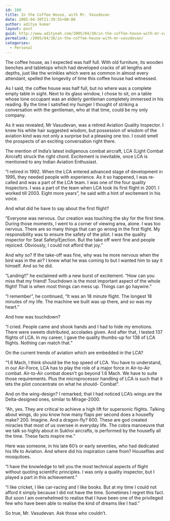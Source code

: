 ```yaml
---
id: 180
title: In the Coffee House, with Mr. Vasudevan
date: 2005-04-30T21:39:55+00:00
author: aditya kumar
layout: post
guid: http://www.adityeah.com/2005/04/30/in-the-coffee-house-with-mr-vasudevan/
permalink: /2005/04/30/in-the-coffee-house-with-mr-vasudevan/
categories:
  - Personal
---
```

The coffee house, as I expected was half full. With old furniture, its wooden benches and tabletops which had developed cracks of all lengths and depths, just like the wrinkles which were as common in almost every attendant, spelled the longevity of time this coffee house had witnessed.  
  
As I said, the coffee house was half full, but no where was a complete empty table in sight. Next to its glass window, I chose to sit, on a table whose lone occupant was an elderly gentleman completely immersed in his reading. By the time I satisfied my hunger I thought of striking a conversation with the gentleman, who at that time, could be my only company.  
  
As it was revealed, Mr Vasudevan, was a retired Aviation Quality Inspector. I knew his white hair suggested wisdom, but possession of wisdom of the aviation kind was not only a surprise but a pleasing one too. I could smell the prospects of an exciting conversation right there.  
  
The mention of India&#8217;s latest indigenous combat aircraft, LCA (Light Combat Aircraft) struck the right chord. Excitement is inevitable, once LCA is mentioned to any Indian Aviation Enthusiast.  
  
&#8220;I retired in 1992. When the LCA entered advanced stage of development in 1995, they needed people with experience. As it so happened, I was re-called and was a part of the LCA team. I was one of the four quality Inspectors. I was a part of the team when LCA took its first flight in 2001. I worked till 2003. Eight more years&#8221;, he said with a hint of excitement in his voice.  
  
And what did he have to say about the first flight?  
  
&#8220;Everyone was nervous. Our creation was touching the sky for the first time. During those moments, I went to a corner of viewing area, alone. I was too nervous. There are so many things that can go wrong in the first flight. My responsibility was to ensure the safety of the pilot. I was the quality inspector for Seat Safety/Ejection. But the take off went fine and people rejoiced. Obviously, I could not afford that joy.&#8221;  
  
And why so? If the take-off was fine, why was he more nervous when the bird was in the air? I knew what he was coming to but I wanted him to say it himself. And so he did.  
  
&#8220;Landing!!&#8221; he exclaimed with a new burst of excitement. &#8220;How can you miss that my friend! Touchdown is the most important aspect of the whole flight! That is when most things can mess up. Things can go haywire.&#8221;  
  
&#8220;I remember&#8221;, he continued, &#8220;It was an 18 minute flight. The longest 18 minutes of my life. The machine we built was up there, and so was my heart.&#8221;  
  
And how was touchdown?  
  
&#8220;I cried. People came and shook hands and I had to hide my emotions. There were sweets distributed, accolades given. And after that, I tested 137 flights of LCA. In my career, I gave the quality thumbs-up for 138 of LCA flights. Nothing can match that.&#8221;  
  
On the current trends of aviation which are embedded in the LCA?  
  
&#8220;1.6 Mach, I think should be the top speed of LCA. You have to understand, in our Air-Force, LCA has to play the role of a major force in Air-to-Air combat. Air-to-Air combat doesn&#8217;t go beyond 1.6 Mach. We have to suite those requirements. Plus the microprocessor handling of LCA is such that it lets the pilot concentrate on what he should- Combat&#8221;.  
  
And on the wing-design? I remarked, that I had noticed LCA&#8217;s wings are the Delta-designed ones, similar to Mirage-2000.  
  
&#8220;Ah, yes. They are critical to achieve a high lift for supersonic flights. Talking about wings, do you know how many flaps per second does a housefly make? 200. Imagine. And a dragon-fly? 600. These are god created miracles that most of us oversee in everyday life. The cobra manoeuvre that we talk so highly about in Sukhoi aircrafts, is performed by the housefly all the time. These facts inspire me.&#8221;  
  
Here was someone, in his late 60&#8217;s or early seventies, who had dedicated his life to Aviation. And where did his inspiration came from? Houseflies and mosquitoes.  
  
&#8220;I have the knowledge to tell you the most technical aspects of flight without quoting scientific principles. I was only a quality inspector, but I played a part in this achievement.&#8221;  
  
&#8220;I like cricket, I like car-racing and I like books. But at my time I could not afford it simply because I did not have the time. Sometimes I regret this fact. But soon I am overwhelmed to realise that I have been one of the privileged few who have been able to realise the kind of dreams like I had.&#8221;  
  
So true, Mr. Vasudevan. Ask those who couldn&#8217;t.